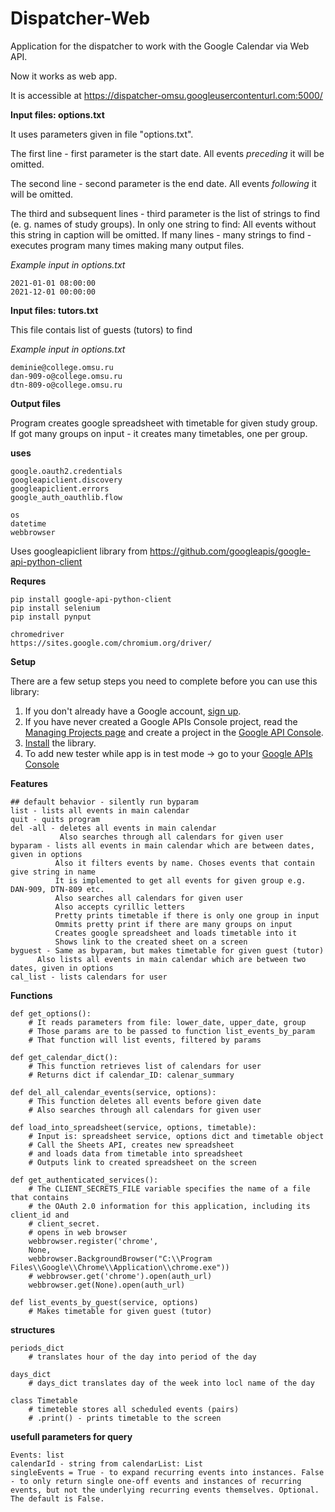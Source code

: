 # Dispatcher-Web
Application for the dispatcher to work with the Google Calendar via Web API.

Now it works as web app.

It is accessible at https://dispatcher-omsu.googleusercontenturl.com:5000/

**Input files: options.txt**

It uses parameters given in file "options.txt". 

The first line - first parameter is the start date. All events *preceding* it will be omitted.

The second line - second parameter is the end date. All events *following* it will be omitted.

The third and subsequent lines - third parameter is the list of strings to find (e. g. names of study groups). In only one string to find: All events without this string in caption will be omitted. If many lines - many strings to find - executes program many times making many output files.

*Example input in options.txt*
```
2021-01-01 08:00:00
2021-12-01 00:00:00
```

**Input files: tutors.txt**

This file contais list of guests (tutors) to find

*Example input in options.txt*
```
deminie@college.omsu.ru
dan-909-o@college.omsu.ru
dtn-809-o@college.omsu.ru
```

**Output files**

Program creates google spreadsheet with timetable for given study group. If got many groups on input - it creates many timetables, one per group.

**uses**
``` 
google.oauth2.credentials
googleapiclient.discovery
googleapiclient.errors
google_auth_oauthlib.flow

os
datetime
webbrowser
``` 

Uses googleapiclient library from
https://github.com/googleapis/google-api-python-client

**Requres**
```
pip install google-api-python-client
pip install selenium
pip install pynput

chromedriver
https://sites.google.com/chromium.org/driver/
```

**Setup**

There are a few setup steps you need to complete before you can use this library:

1.  If you don't already have a Google account, [sign up](https://www.google.com/accounts).
2.  If you have never created a Google APIs Console project, read the [Managing Projects page](http://developers.google.com/console/help/managing-projects) and create a project in the [Google API Console](https://console.developers.google.com/).
3.  [Install](http://developers.google.com/api-client-library/python/start/installation) the library.
4.  To add new tester while app is in test mode -> go to your [Google APIs Console](https://console.cloud.google.com/apis/credentials/consent)

**Features**
```
## default behavior - silently run byparam
list - lists all events in main calendar
quit - quits program
del -all - deletes all events in main calendar
           Also searches through all calendars for given user
byparam - lists all events in main calendar which are between dates, given in options
          Also it filters events by name. Choses events that contain give string in name
          It is implemented to get all events for given group e.g. DAN-909, DTN-809 etc.
          Also searches all calendars for given user
          Also accepts cyrillic letters
          Pretty prints timetable if there is only one group in input
          Ommits pretty print if there are many groups on input
          Creates google spreadsheet and loads timetable into it
          Shows link to the created sheet on a screen
byguest - Same as byparam, but makes timetable for given guest (tutor)  
	  Also lists all events in main calendar which are between two dates, given in options
cal_list - lists calendars for user
```
**Functions**
```
def get_options():
    # It reads parameters from file: lower_date, upper_date, group
    # Those params are to be passed to function list_events_by_param
    # That function will list events, filtered by params
    
def get_calendar_dict():
    # This function retrieves list of calendars for user
    # Returns dict if calendar_ID: calenar_summary
    
def del_all_calendar_events(service, options):
    # This function deletes all events before given date
    # Also searches through all calendars for given user

def load_into_spreadsheet(service, options, timetable):
    # Input is: spreadsheet service, options dict and timetable object
    # Call the Sheets API, creates new spreadsheet
    # and loads data from timetable into spreadsheet
    # Outputs link to created spreadsheet on the screen
    
def get_authenticated_services():
    # The CLIENT_SECRETS_FILE variable specifies the name of a file that contains
    # the OAuth 2.0 information for this application, including its client_id and
    # client_secret.
    # opens in web browser
    webbrowser.register('chrome',
	None,
	webbrowser.BackgroundBrowser("C:\\Program Files\\Google\\Chrome\\Application\\chrome.exe"))
    # webbrowser.get('chrome').open(auth_url)
    webbrowser.get(None).open(auth_url)
    
def list_events_by_guest(service, options)
    # Makes timetable for given guest (tutor)
``` 
**structures**
```
periods_dict
    # translates hour of the day into period of the day

days_dict
    # days_dict translates day of the week into locl name of the day

class Timetable
    # timeteble stores all scheduled events (pairs)
    # .print() - prints timetable to the screen
```
**usefull parameters for query**
```
Events: list
calendarId - string from calendarList: List
singleEvents = True - to expand recurring events into instances. False - to only return single one-off events and instances of recurring events, but not the underlying recurring events themselves. Optional. The default is False. 
```
